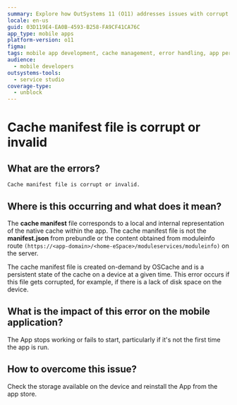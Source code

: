 ```yaml
---
summary: Explore how OutSystems 11 (O11) addresses issues with corrupt or invalid cache manifest files in mobile applications.
locale: en-us
guid: 03D119E4-EA0B-4593-B258-FA9CF41CA76C
app_type: mobile apps
platform-version: o11
figma:
tags: mobile app development, cache management, error handling, app performance, troubleshooting
audience:
  - mobile developers
outsystems-tools:
  - service studio
coverage-type:
  - unblock
---
```


# Cache manifest file is corrupt or invalid

## What are the errors?

``Cache manifest file is corrupt or invalid.``

## Where is this occurring and what does it mean?

The **cache manifest** file corresponds to a local and internal representation of the native cache within the app. The cache manifest file is not the **manifest.json** from prebundle or the content obtained from moduleinfo route ``(https://<app-domain>/<home-eSpace>/moduleservices/moduleinfo)`` on the server.

The cache manifest file is created on-demand by OSCache and is a persistent state of the cache on a device at a given time. This error occurs if this file gets corrupted, for example, if there is a lack of disk space on the device.

## What is the impact of this error on the mobile application?

The App stops working or fails to start, particularly if it's not the first time the app is run.

## How to overcome this issue?

Check the storage available on the device and reinstall the App from the app store.
